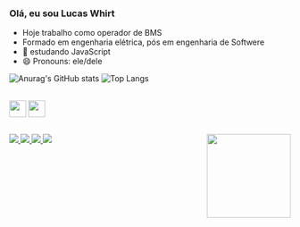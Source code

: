### Olá, eu sou Lucas Whirt

- Hoje trabalho como operador de BMS 
- Formado em engenharia elétrica, pós em engenharia de Softwere
- 👯 estudando JavaScript
- 😄 Pronouns: ele/dele

<div>
  
![Anurag's GitHub stats](https://github-readme-stats.vercel.app/api?username=LucasWhirt&show_icons=true&theme=tokyonight)
![Top Langs](https://github-readme-stats.vercel.app/api/top-langs/?username=LucasWhirt&show_icons=true&theme=tokyonight)

  </div>
 
  
  <div style="display: inline_block"><br>
  <img align="center" height="30" <img src="https://cdn.jsdelivr.net/gh/devicons/devicon/icons/javascript/javascript-original.svg" />
  <img align="center" height="30" <img src="https://cdn.jsdelivr.net/gh/devicons/devicon/icons/python/python-original.svg" />
  
  </div>
  
  ##
  
  <div>
       	<a href="https://www.facebook.com/lucas.whirt" target="_blank"> <img src="https://img.shields.io/badge/Facebook-1877F2?style=for-the-badge&logo=facebook&logoColor=white" />
  	    <a href="https://www.instagram.com/lucaswhirt/" target="_blank"> <img src="https://img.shields.io/badge/Instagram-E4405F?style=for-the-badge&logo=instagram&logoColor=white" />
        <a href="Miag de Caprio#8756" target="_blank"> <img src="https://img.shields.io/badge/Discord-7289DA?style=for-the-badge&logo=discord&logoColor=white" />
        <a href="https://www.linkedin.com/in/lucas-whirt-b08490220/" target="_blank"> <img src="https://img.shields.io/badge/LinkedIn-0077B5?style=for-the-badge&logo=linkedin&logoColor=white" /> 
          <img align="right" height="150" src="https://media3.giphy.com/media/KziKCpvrGngHbYjaUF/giphy.gif">

          
  </div>

 
  
    
    
  
